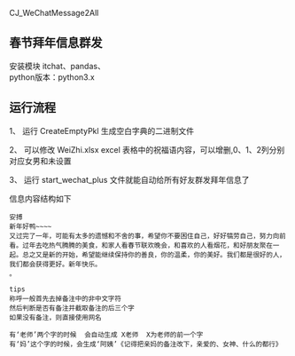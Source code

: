 CJ_WeChatMessage2All


## 春节拜年信息群发

安装模块 itchat、pandas、<br>
python版本：python3.x

运行流程
--
1、 运行 CreateEmptyPkl 生成空白字典的二进制文件

2、 可以修改 WeiZhi.xlsx excel 表格中的祝福语内容，可以增删,0、1、2列分别对应女男和未设置

3、 运行 start_wechat_plus 文件就能自动给所有好友群发拜年信息了

信息内容结构如下

```
安搏 
新年好鸭~~~~
又过完了一年，可能有太多的遗憾和不舍的事，希望你不要困住自己，好好犒劳自己，努力向前看。过年去吃热气腾腾的美食，和家人看春节联欢晚会，和喜欢的人看烟花，和好朋友聚在一起。总之又是新的开始，希望能继续保持你的善良，你的温柔，你的美好。我们都是很好的人，我们都会获得更好。新年快乐。
。
```

```
tips
称呼一般首先去掉备注中的非中文字符
然后判断是否有备注并截取备注的后三个字
如果没有备注，则直接使用网名

有‘老师’两个字的时候  会自动生成 X老师  X为老师的前一个字
有‘妈’这个字的时候，会生成‘阿姨’《记得把亲妈的备注改下，亲爱的、女神、什么的都行》
```

